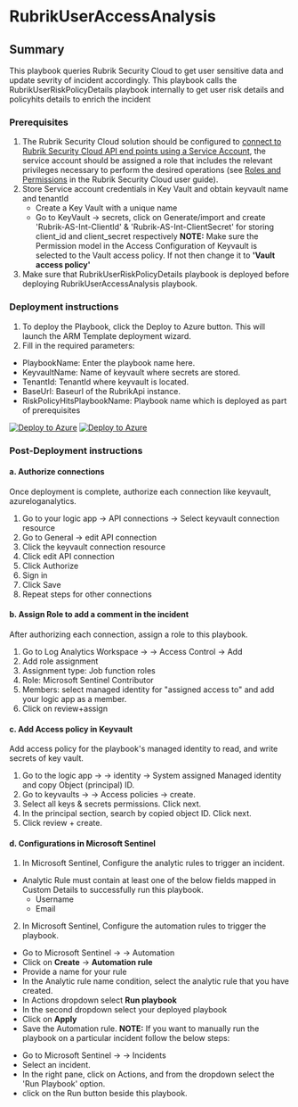 # RubrikUserAccessAnalysis
## Summary
This playbook queries Rubrik Security Cloud to get user sensitive data and update sevrity of incident accordingly. This playbook calls the RubrikUserRiskPolicyDetails playbook internally to get user risk details and policyhits details to enrich the incident
### Prerequisites
1. The Rubrik Security Cloud solution should be configured to [connect to Rubrik Security Cloud API end points using a Service Account](https://docs.rubrik.com/en-us/saas/saas/polaris_api_access_with_service_accounts.html), the service account should be assigned a role that includes the relevant privileges necessary to perform the desired operations (see [Roles and Permissions](https://docs.rubrik.com/en-us/saas/saas/common/roles_and_permissions.html) in the Rubrik Security Cloud user guide).
2. Store Service account credentials in Key Vault and obtain keyvault name and tenantId
    * Create a Key Vault with a unique name
    * Go to KeyVault -> secrets, click on Generate/import and create 'Rubrik-AS-Int-ClientId' & 'Rubrik-AS-Int-ClientSecret' for storing client_id and client_secret respectively
    **NOTE:** Make sure the Permission model in the Access Configuration of Keyvault is selected to the Vault access policy. If not then change it to **'Vault access policy'**
3. Make sure that RubrikUserRiskPolicyDetails playbook is deployed before deploying RubrikUserAccessAnalysis playbook.
### Deployment instructions
1. To deploy the Playbook, click the Deploy to Azure button. This will launch the ARM Template deployment wizard.
2. Fill in the required parameters:
* PlaybookName: Enter the playbook name here.
* KeyvaultName: Name of keyvault where secrets are stored.
* TenantId: TenantId where keyvault is located.
* BaseUrl: Baseurl of the RubrikApi instance.
* RiskPolicyHitsPlaybookName: Playbook name which is deployed as part of prerequisites

[![Deploy to Azure](https://aka.ms/deploytoazurebutton)](https://portal.azure.com/#create/Microsoft.Template/uri/https%3A%2F%2Fraw.githubusercontent.com%2FAzure%2FAzure-Sentinel%2Fmaster%2FSolutions%2FRubrikSecurityCloud%2FPlaybooks%2FRubrikUserContext%2Fazuredeploy.json) [![Deploy to Azure](https://aka.ms/deploytoazuregovbutton)](https://portal.azure.us/#create/Microsoft.Template/uri/https%3A%2F%2Fraw.githubusercontent.com%2FAzure%2FAzure-Sentinel%2Fmaster%2FSolutions%2FRubrikSecurityCloud%2FPlaybooks%2FRubrikUserContext%2Fazuredeploy.json)
### Post-Deployment instructions
#### a. Authorize connections
Once deployment is complete, authorize each connection like keyvault, azureloganalytics.
1. Go to your logic app -> API connections -> Select keyvault connection resource
2. Go to General -> edit API connection
3. Click the keyvault connection resource
4. Click edit API connection
5. Click Authorize
6. Sign in
7. Click Save
8. Repeat steps for other connections
#### b. Assign Role to add a comment in the incident
After authorizing each connection, assign a role to this playbook.
1. Go to Log Analytics Workspace → <your workspace> → Access Control → Add
2. Add role assignment
3. Assignment type: Job function roles
4. Role: Microsoft Sentinel Contributor
5. Members: select managed identity for "assigned access to" and add your logic app as a member.
6. Click on review+assign
#### c. Add Access policy in Keyvault
Add access policy for the playbook's managed identity to read, and write secrets of key vault.
1. Go to the logic app → <your logic app> → identity → System assigned Managed identity and copy Object (principal) ID.
2. Go to keyvaults → <your keyvault> → Access policies → create.
3. Select all keys & secrets permissions. Click next.
4. In the principal section, search by copied object ID. Click next.
5. Click review + create.
#### d. Configurations in Microsoft Sentinel
1. In Microsoft Sentinel, Configure the analytic rules to trigger an incident.
  * Analytic Rule must contain at least one of the below fields mapped in Custom Details to successfully run this playbook.
    * Username
    * Email
2. In Microsoft Sentinel, Configure the automation rules to trigger the playbook. 
  * Go to Microsoft Sentinel -> <your workspace> -> Automation 
  * Click on **Create** -> **Automation rule**
  * Provide a name for your rule
  * In the Analytic rule name condition, select the analytic rule that you have created.
  * In Actions dropdown select **Run playbook**
  * In the second dropdown select your deployed playbook
  * Click on **Apply**
  * Save the Automation rule.
**NOTE:** If you want to manually run the playbook on a particular incident follow the below steps:
    
- Go to Microsoft Sentinel -> <your workspace> -> Incidents
- Select an incident.
- In the right pane, click on Actions, and from the dropdown select the 'Run Playbook' option.
- click on the Run button beside this playbook.
